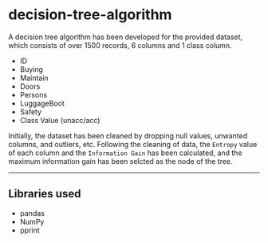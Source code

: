 # decision-tree-algorithm

A decision tree algorithm has been developed for the provided dataset, which consists of over 1500 records, 6 columns and 1 class column.
- ID
- Buying
- Maintain
- Doors
- Persons
- LuggageBoot
- Safety
- Class Value (unacc/acc)

Initially, the dataset has been cleaned by dropping null values, unwanted columns, and outliers, etc. Following the cleaning of data, the `Entropy` value of each column and the `Information Gain` has been calculated, and the maximum information gain has been selcted as the node of the tree.

---

## Libraries used

- pandas
- NumPy
- pprint

